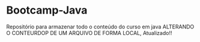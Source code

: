 # Bootcamp-Java
Repositório para armazenar todo o conteúdo do curso em java
ALTERANDO O CONTEURDOP DE UM ARQUIVO DE FORMA LOCAL, Atualizado!!
